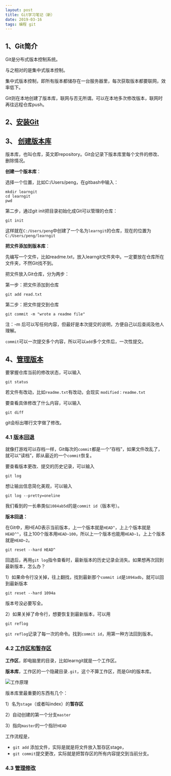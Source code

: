 ```yaml
---
layout: post
title: Git学习笔记（新）
date: 2019-03-16
tags: 编程 git
---
```


## 1、Git简介

Git是分布式版本控制系统。

与之相对的是集中式版本控制。

集中式版本控制，即所有版本都储存在一台服务器里，每次获取版本都要联网，效率低下。

Git则在本地创建了版本库，联网与否无所谓。可以在本地多次修改版本，联网时再往远程仓库push。

## 2、[安装Git](https://www.liaoxuefeng.com/wiki/0013739516305929606dd18361248578c67b8067c8c017b000/00137396287703354d8c6c01c904c7d9ff056ae23da865a000)

## 3、 [创建版本库](https://www.liaoxuefeng.com/wiki/0013739516305929606dd18361248578c67b8067c8c017b000/0013743256916071d599b3aed534aaab22a0db6c4e07fd0000)

版本库，也叫仓库，英文即repository。Git会记录下版本库里每个文件的修改、删除情况。

**创建一个版本库**：

选择一个位置，比如C:/Users/peng，在gitbash中输入：

```git
mkdir learngit
cd learngit
pwd
```

第二步，通过git init把目录初始化成Git可以管理的仓库：

```git
git init
```

这样就在`C:/Users/peng`中创建了一个名为`learngit`的仓库，现在的位置为`C:/Users/peng/learngit`

**把文件添加到版本库**：

先编写一个文件，比如readme.txt，放入learngit文件夹中。一定要放在仓库所在文件夹，不然Git找不到。

把文件放入Git仓库，分为两步：

第一步：把文件添加到仓库

```git
git add read.txt
```

第二步：把文件提交到仓库

```git
git commit -m "wrote a readme file"
```

注：-m 后可以写任何内容，但最好是本次提交的说明，方便自己以后查阅及他人理解。

`commit`可以一次提交多个内容，所以可以`add`多个文件后，一次性提交。

## 4、[管理版本](https://www.liaoxuefeng.com/wiki/0013739516305929606dd18361248578c67b8067c8c017b000/0013743858312764dca7ad6d0754f76aa562e3789478044000)

要掌握仓库当前的修改状态，可以输入

```git
git status
```

若文件有改动，比如`readme.txt`有改动，会现实 `modified：readme.txt`

要查看具体修改了什么内容，可以输入

```git
git diff
```

git会标出哪行文字做了修改。

### 4.1 [版本回退](https://www.liaoxuefeng.com/wiki/0013739516305929606dd18361248578c67b8067c8c017b000/0013744142037508cf42e51debf49668810645e02887691000)

就像打游戏可以存档一样，Git每次的`commit`都是一个“存档”，如果文件改乱了，就可以“读档”，即从最近的一个`commit`恢复。

要查看版本更改、提交的历史记录，可以输入

```git
git log
```

想让输出信息简化美观，可以输入

```git
git log --pretty=oneline
```

我们看到的一长串类似`1084ab5d`的是`commit id`（版本号）。

**版本回退：**

在Git中，用HEAD表示当前版本，上一个版本就是`HEAD^`，上上个版本就是`HEAD^^`，往上100个版本用`HEAD~100`，所以上一个版本也能用`HEAD~1`，上上个版本就是`HEAD~2`。

```git
git reset --hard HEAD^
```

回退后，再用`git log`指令查看时，最新版本的历史记录会消失。如果想再次回到最新版本，怎么办？

1）如果命令行没关掉，往上翻找，找到最新那个`commit id`是`1094adb`，就可以回到最新版本

```git
git reset --hard 1094a
```

版本号没必要写全。

2）如果关掉了命令行，想要恢复到最新版本，可以用

```git
git reflog
```

`git reflog`记录了每一次的命令。找到`commit id`，用第一种方法回到版本。

### 4.2 [工作区和暂存区](https://www.liaoxuefeng.com/wiki/0013739516305929606dd18361248578c67b8067c8c017b000/0013745374151782eb658c5a5ca454eaa451661275886c6000)

**工作区**，即电脑里的目录，比如learngit就是一个工作区。

**版本库**，工作区的一个隐藏目录`.git`，这个不算工作区，而是Git的版本库。

![工作原理](https://cdn.liaoxuefeng.com/cdn/files/attachments/001384907702917346729e9afbf4127b6dfbae9207af016000/0)

版本库里最重要的东西有几个：

1）名为`stage`（或者叫index）的**暂存区**

2）自动创建的第一个分支`master`

3）指向`master`的一个指针`HEAD`

工作流程是，

- `git add` 添加文件，实际是就是将文件放入暂存区stage，
- `git commit`提交更改，实际就是把暂存区的所有内容提交到当前分支。

### 4.3 [管理修改](https://www.liaoxuefeng.com/wiki/0013739516305929606dd18361248578c67b8067c8c017b000/001374829472990293f16b45df14f35b94b3e8a026220c5000)

